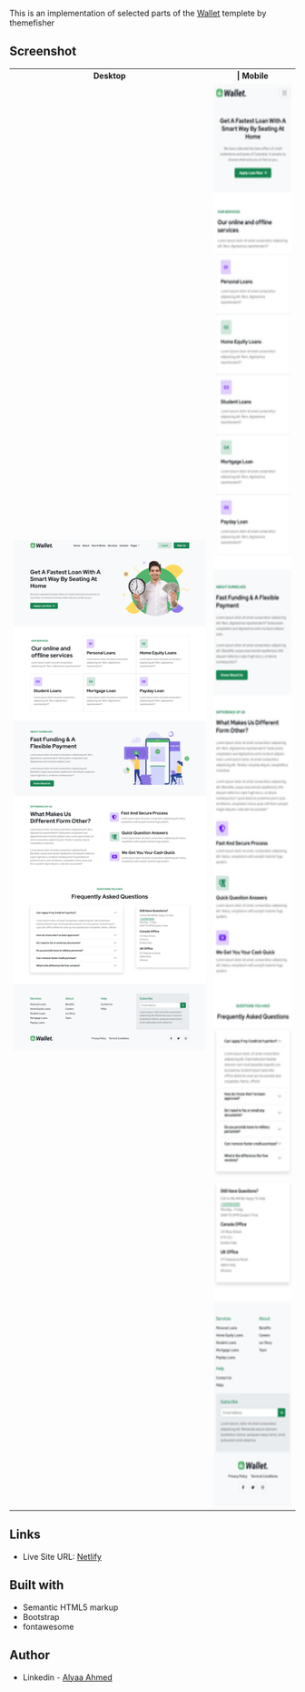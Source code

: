 This is an implementation of selected parts of the [Wallet](https://demo.themefisher.com/wallet-bootstrap/) templete by themefisher

## Screenshot

<table>
 <tr>
    <th width="70%">Desktop</th>
    <th width="30%" >| Mobile</th>
  </tr>
  <tr>
    <td><img src="./screenshots/desktop.png"></td>
    <td><img src="./screenshots/mobile.png" height="2500px"></td>
  </tr>
</table>

## Links

- Live Site URL: [Netlify](https://wallet-template-implementation.netlify.app/)

## Built with

- Semantic HTML5 markup
- Bootstrap
- fontawesome

## Author

- Linkedin - [Alyaa Ahmed](https://www.linkedin.com/in/alyaa-ahmed/)
